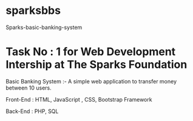 # sparksbbs
Sparks-basic-banking-system

# Task No : 1 for Web Development Intership at The Sparks Foundation

Basic Banking System :- A simple web application to transfer money between 10 users.

Front-End : HTML, JavaScript , CSS, Bootstrap Framework

Back-End : PHP, SQL

